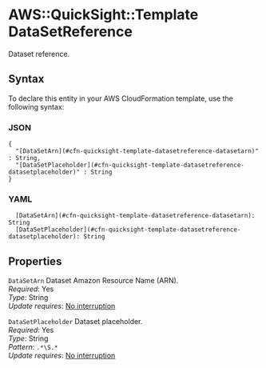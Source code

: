 # AWS::QuickSight::Template DataSetReference<a name="aws-properties-quicksight-template-datasetreference"></a>

Dataset reference\.

## Syntax<a name="aws-properties-quicksight-template-datasetreference-syntax"></a>

To declare this entity in your AWS CloudFormation template, use the following syntax:

### JSON<a name="aws-properties-quicksight-template-datasetreference-syntax.json"></a>

```
{
  "[DataSetArn](#cfn-quicksight-template-datasetreference-datasetarn)" : String,
  "[DataSetPlaceholder](#cfn-quicksight-template-datasetreference-datasetplaceholder)" : String
}
```

### YAML<a name="aws-properties-quicksight-template-datasetreference-syntax.yaml"></a>

```
  [DataSetArn](#cfn-quicksight-template-datasetreference-datasetarn): String
  [DataSetPlaceholder](#cfn-quicksight-template-datasetreference-datasetplaceholder): String
```

## Properties<a name="aws-properties-quicksight-template-datasetreference-properties"></a>

`DataSetArn` <a name="cfn-quicksight-template-datasetreference-datasetarn"></a>
Dataset Amazon Resource Name \(ARN\)\.  
_Required_: Yes  
_Type_: String  
_Update requires_: [No interruption](https://docs.aws.amazon.com/AWSCloudFormation/latest/UserGuide/using-cfn-updating-stacks-update-behaviors.html#update-no-interrupt)

`DataSetPlaceholder` <a name="cfn-quicksight-template-datasetreference-datasetplaceholder"></a>
Dataset placeholder\.  
_Required_: Yes  
_Type_: String  
_Pattern_: `.*\S.*`  
_Update requires_: [No interruption](https://docs.aws.amazon.com/AWSCloudFormation/latest/UserGuide/using-cfn-updating-stacks-update-behaviors.html#update-no-interrupt)
